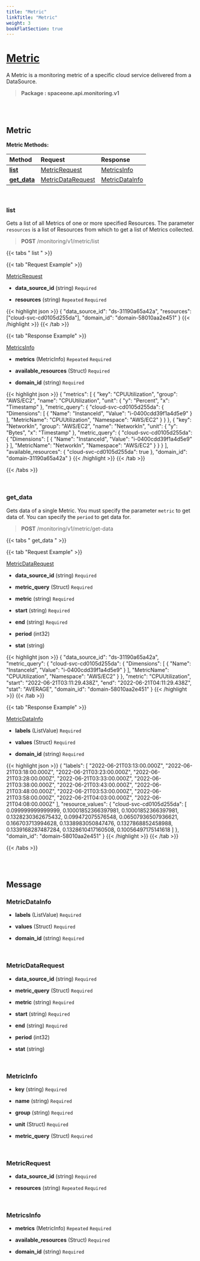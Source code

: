 ```yaml
---
title: "Metric"
linkTitle: "Metric"
weight: 3
bookFlatSection: true
---
```

# [Metric](#Metric)
A Metric is a monitoring metric of a specific cloud service delivered from a DataSource.


>  **Package : spaceone.api.monitoring.v1**

<br>
<br>

## Metric





**Metric Methods:**


| Method | Request | Response |
| :----- | :-------- | :-------- |
| [**list**](./Metric#list) | [MetricRequest](Metric#metricrequest) | [MetricsInfo](Metric#metricsinfo) |
| [**get_data**](./Metric#get_data) | [MetricDataRequest](Metric#metricdatarequest) | [MetricDataInfo](Metric#metricdatainfo) |



    
<br>

### list

Gets a list of all Metrics of one or more specified Resources. The parameter `resources` is a list of Resources from which to get a list of Metrics collected.



> **POST** /monitoring/v1/metric/list
>





 {{< tabs " list " >}}

 {{< tab "Request Example" >}}



[MetricRequest](./Metric#metricrequest)

* **data_source_id** (string)   `Required` 


* **resources** (string)  `Repeated`    `Required` 





{{< highlight json >}}
{
   "data_source_id": "ds-31190a65a42a",
   "resources": ["cloud-svc-cd0105d255da"],
   "domain_id": "domain-58010aa2e451"
}
{{< /highlight >}}
{{< /tab >}}


 {{< tab "Response Example" >}}

[MetricsInfo](#METRICSINFO)
* **metrics** (MetricInfo)  `Repeated`   `Required` 

* **available_resources** (Struct)   `Required` 

* **domain_id** (string)   `Required` 



{{< highlight json >}}
{
   "metrics": [
       {
           "key": "CPUUtilization",
           "group": "AWS/EC2",
           "name": "CPUUtilization",
           "unit": {
               "y": "Percent",
               "x": "Timestamp"
           },
           "metric_query": {
               "cloud-svc-cd0105d255da": {
                   "Dimensions": [
                       {
                           "Name": "InstanceId",
                           "Value": "i-0400cdd39f1a4d5e9"
                       }
                   ],
                   "MetricName": "CPUUtilization",
                   "Namespace": "AWS/EC2"
               }
           }
       },
       {
           "key": "NetworkIn",
           "group": "AWS/EC2",
           "name": "NetworkIn",
           "unit": {
               "y": "Bytes",
               "x": "Timestamp"
           },
           "metric_query": {
               "cloud-svc-cd0105d255da": {
                   "Dimensions": [
                       {
                           "Name": "InstanceId",
                           "Value": "i-0400cdd39f1a4d5e9"
                       }
                   ],
                   "MetricName": "NetworkIn",
                   "Namespace": "AWS/EC2"
               }
           }
       }
   ],
   "available_resources": {
       "cloud-svc-cd0105d255da": true
   },
   "domain_id": "domain-31190a65a42a"
}
{{< /highlight >}}
{{< /tab >}}


{{< /tabs >}}


    
<br>

### get_data

Gets data of a single Metric. You must specify the parameter `metric` to get data of. You can specify the `period` to get data for.



> **POST** /monitoring/v1/metric/get-data
>





 {{< tabs " get_data " >}}

 {{< tab "Request Example" >}}



[MetricDataRequest](./Metric#metricdatarequest)

* **data_source_id** (string)   `Required` 


* **metric_query** (Struct)   `Required` 


* **metric** (string)   `Required` 


* **start** (string)   `Required` 


* **end** (string)   `Required` 


* **period** (int32)  


* **stat** (string)  





{{< highlight json >}}
{
   "data_source_id": "ds-31190a65a42a",
   "metric_query": {
       "cloud-svc-cd0105d255da": {
           "Dimensions": [
               {
                   "Name": "InstanceId",
                   "Value": "i-0400cdd39f1a4d5e9"
               }
           ],
           "MetricName": "CPUUtilization",
           "Namespace": "AWS/EC2"
       }
   },
   "metric": "CPUUtilization",
   "start": "2022-06-21T03:11:29.438Z",
   "end": "2022-06-21T04:11:29.438Z",
   "stat": "AVERAGE",
   "domain_id": "domain-58010aa2e451"
}
{{< /highlight >}}
{{< /tab >}}


 {{< tab "Response Example" >}}

[MetricDataInfo](#METRICDATAINFO)
* **labels** (ListValue)   `Required` 

* **values** (Struct)   `Required` 

* **domain_id** (string)   `Required` 



{{< highlight json >}}
{
   "labels": [
       "2022-06-21T03:13:00.000Z",
       "2022-06-21T03:18:00.000Z",
       "2022-06-21T03:23:00.000Z",
       "2022-06-21T03:28:00.000Z",
       "2022-06-21T03:33:00.000Z",
       "2022-06-21T03:38:00.000Z",
       "2022-06-21T03:43:00.000Z",
       "2022-06-21T03:48:00.000Z",
       "2022-06-21T03:53:00.000Z",
       "2022-06-21T03:58:00.000Z",
       "2022-06-21T04:03:00.000Z",
       "2022-06-21T04:08:00.000Z"
   ],
   "resource_values": {
       "cloud-svc-cd0105d255da": [
           0.099999999999999,
           0.10001852366397981,
           0.10001852366397981,
           0.1328230362675432,
           0.099472075576548,
           0.06507936507936621,
           0.166703713994628,
           0.1338983050847476,
           0.1327868852458988,
           0.1339168287487284,
           0.1328610417160508,
           0.10056497175141618
       ]
   },
   "domain_id": "domain-58010aa2e451"
}
{{< /highlight >}}
{{< /tab >}}


{{< /tabs >}}


    


<br>
<br>

## Message



### MetricDataInfo
* **labels** (ListValue)   `Required` 

    
* **values** (Struct)   `Required` 

    
* **domain_id** (string)   `Required` 

    <br>

### MetricDataRequest
* **data_source_id** (string)   `Required` 

    
* **metric_query** (Struct)   `Required` 

    
* **metric** (string)   `Required` 

    
* **start** (string)   `Required` 

    
* **end** (string)   `Required` 

    
* **period** (int32)  

    
* **stat** (string)  

    <br>

### MetricInfo
* **key** (string)   `Required` 

    
* **name** (string)   `Required` 

    
* **group** (string)   `Required` 

    
* **unit** (Struct)   `Required` 

    
* **metric_query** (Struct)   `Required` 

    <br>

### MetricRequest
* **data_source_id** (string)   `Required` 

    
* **resources** (string)  `Repeated`    `Required` 

    <br>

### MetricsInfo
* **metrics** (MetricInfo)  `Repeated`    `Required` 

    
* **available_resources** (Struct)   `Required` 

    
* **domain_id** (string)   `Required` 

    <br>
